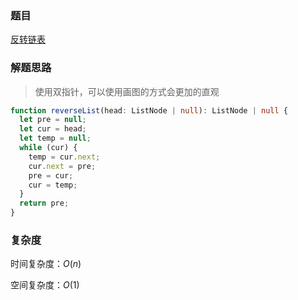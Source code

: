 ### 题目

[反转链表](https://leetcode.cn/problems/reverse-linked-list/)

### 解题思路

> 使用双指针，可以使用画图的方式会更加的直观

```typescript
function reverseList(head: ListNode | null): ListNode | null {
  let pre = null;
  let cur = head;
  let temp = null;
  while (cur) {
    temp = cur.next;
    cur.next = pre;
    pre = cur;
    cur = temp;
  }
  return pre;
}
```

### 复杂度

时间复杂度：$O(n)$

空间复杂度：$O(1)$
